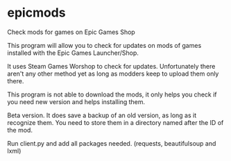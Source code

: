 # epicmods
Check mods for games on Epic Games Shop

This program will allow you to check for updates on mods of games installed with the Epic Games Launcher/Shop.

It uses Steam Games Worshop to check for updates. Unfortunately there aren't any other method yet as long as modders keep to upload them only there.

This program is not able to download the mods, it only helps you check if you need new version and helps installing them.

Beta version. It does save a backup of an old version, as long as it recognize them. You need to store them in a directory named after the ID of the mod.

Run client.py and add all packages needed. (requests, beautifulsoup and lxml)
